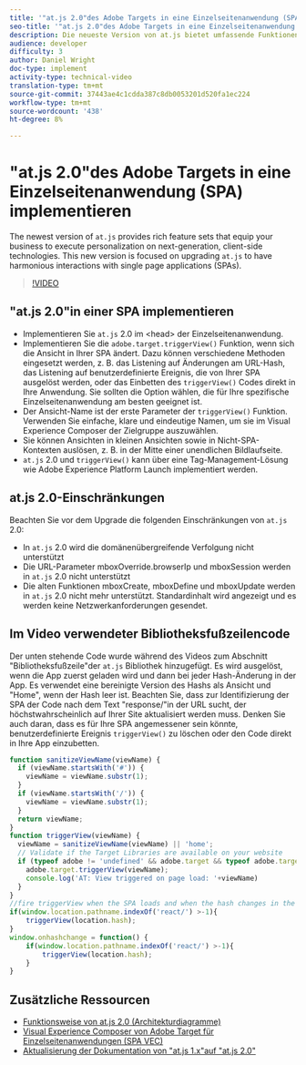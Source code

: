 ```yaml
---
title: '"at.js 2.0"des Adobe Targets in eine Einzelseitenanwendung (SPA) implementieren'
seo-title: '"at.js 2.0"des Adobe Targets in eine Einzelseitenanwendung (SPA) implementieren'
description: Die neueste Version von at.js bietet umfassende Funktionen, mit denen Ihr Unternehmen mithilfe von Client-seitigen Technologien der neuesten Generation Personalisierungen ausführen kann. Diese neue Version konzentriert sich auf die Aktualisierung von at.js, um harmonische Interaktionen mit Einzelseiten-Apps (SPAs) zu ermöglichen.
audience: developer
difficulty: 3
author: Daniel Wright
doc-type: implement
activity-type: technical-video
translation-type: tm+mt
source-git-commit: 37443ae4c1cdda387c8db0053201d520fa1ec224
workflow-type: tm+mt
source-wordcount: '438'
ht-degree: 8%

---
```



# &quot;at.js 2.0&quot;des Adobe Targets in eine Einzelseitenanwendung (SPA) implementieren

The newest version of `at.js` provides rich feature sets that equip your business to execute personalization on next-generation, client-side technologies. This new version is focused on upgrading `at.js` to have harmonious interactions with single page applications (SPAs).

>[!VIDEO](https://video.tv.adobe.com/v/26248?quality=12)

## &quot;at.js 2.0&quot;in einer SPA implementieren

* Implementieren Sie `at.js` 2.0 im &lt;head> der Einzelseitenanwendung.
* Implementieren Sie die `adobe.target.triggerView()` Funktion, wenn sich die Ansicht in Ihrer SPA ändert. Dazu können verschiedene Methoden eingesetzt werden, z. B. das Listening auf Änderungen am URL-Hash, das Listening auf benutzerdefinierte Ereignis, die von Ihrer SPA ausgelöst werden, oder das Einbetten des `triggerView()` Codes direkt in Ihre Anwendung. Sie sollten die Option wählen, die für Ihre spezifische Einzelseitenanwendung am besten geeignet ist.
* Der Ansicht-Name ist der erste Parameter der `triggerView()` Funktion. Verwenden Sie einfache, klare und eindeutige Namen, um sie im Visual Experience Composer der Zielgruppe auszuwählen.
* Sie können Ansichten in kleinen Ansichten sowie in Nicht-SPA-Kontexten auslösen, z. B. in der Mitte einer unendlichen Bildlaufseite.
* `at.js` 2.0 und `triggerView()` kann über eine Tag-Management-Lösung wie Adobe Experience Platform Launch implementiert werden.

## at.js 2.0-Einschränkungen

Beachten Sie vor dem Upgrade die folgenden Einschränkungen von `at.js` 2.0:

* In `at.js` 2.0 wird die domänenübergreifende Verfolgung nicht unterstützt
* Die URL-Parameter mboxOverride.browserIp und mboxSession werden in `at.js` 2.0 nicht unterstützt
* Die alten Funktionen mboxCreate, mboxDefine und mboxUpdate werden in `at.js` 2.0 nicht mehr unterstützt. Standardinhalt wird angezeigt und es werden keine Netzwerkanforderungen gesendet.

## Im Video verwendeter Bibliotheksfußzeilencode

Der unten stehende Code wurde während des Videos zum Abschnitt &quot;Bibliotheksfußzeile&quot;der `at.js` Bibliothek hinzugefügt. Es wird ausgelöst, wenn die App zuerst geladen wird und dann bei jeder Hash-Änderung in der App. Es verwendet eine bereinigte Version des Hashs als Ansicht und &quot;Home&quot;, wenn der Hash leer ist. Beachten Sie, dass zur Identifizierung der SPA der Code nach dem Text &quot;response/&quot;in der URL sucht, der höchstwahrscheinlich auf Ihrer Site aktualisiert werden muss. Denken Sie auch daran, dass es für Ihre SPA angemessener sein könnte, benutzerdefinierte Ereignis `triggerView()` zu löschen oder den Code direkt in Ihre App einzubetten.

```javascript
function sanitizeViewName(viewName) {
  if (viewName.startsWith('#')) {
    viewName = viewName.substr(1);
  }
  if (viewName.startsWith('/')) {
    viewName = viewName.substr(1);
  }
  return viewName;
}
function triggerView(viewName) {
  viewName = sanitizeViewName(viewName) || 'home';
  // Validate if the Target Libraries are available on your website
  if (typeof adobe != 'undefined' && adobe.target && typeof adobe.target.triggerView === 'function') {
    adobe.target.triggerView(viewName);
    console.log('AT: View triggered on page load: '+viewName)
  }
}
//fire triggerView when the SPA loads and when the hash changes in the SPA
if(window.location.pathname.indexOf('react/') >-1){
    triggerView(location.hash);
}
window.onhashchange = function() {
    if(window.location.pathname.indexOf('react/') >-1){
        triggerView(location.hash);
    }
}
```

## Zusätzliche Ressourcen

* [Funktionsweise von at.js 2.0 (Architekturdiagramme)](understanding-how-atjs-20-works.md)
* [Visual Experience Composer von Adobe Target für Einzelseitenanwendungen (SPA VEC)](../experiences/use-the-visual-experience-composer-for-single-page-applications.md)
* [Aktualisierung der Dokumentation von &quot;at.js 1.x&quot;auf &quot;at.js 2.0&quot;](https://docs.adobe.com/content/help/en/target/using/implement-target/client-side/upgrading-from-atjs-1x-to-atjs-20.html)